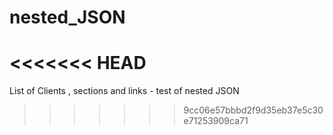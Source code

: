 # nested_JSON
<<<<<<< HEAD
=======
List of Clients , sections and links - test of nested JSON
>>>>>>> 9cc06e57bbbd2f9d35eb37e5c30e71253909ca71
